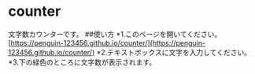 # counter
文字数カウンターです。
##使い方
*1.このページを開いてください。[https://penguin-123456.github.io/counter/](https://penguin-123456.github.io/counter/)
*2.テキストボックスに文字を入力してください。
*3.下の緑色のところに文字数が表示されます。
